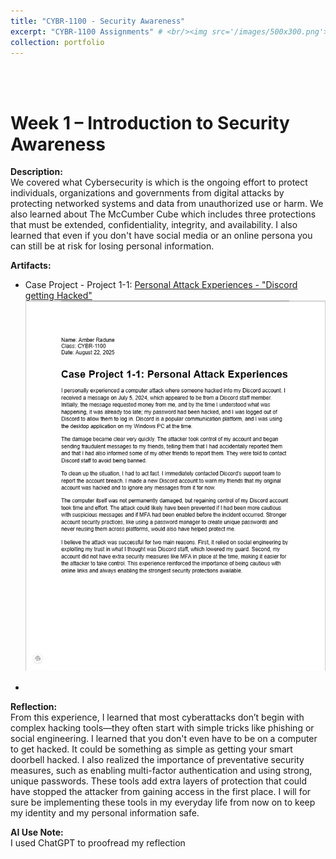 ```yaml
---
title: "CYBR-1100 - Security Awareness"
excerpt: "CYBR-1100 Assignments" # <br/><img src='/images/500x300.png'>
collection: portfolio
---
```


<a id="week_1"></a><br><br>
# Week 1 – Introduction to Security Awareness
 
**Description:**  
We covered what Cybersecurity is which is the ongoing effort to protect individuals, organizations and governments from digital attacks by protecting networked systems and data from unauthorized use or harm. We also learned about The McCumber Cube which includes three protections that must be extended, confidentiality, integrity, and availability. I also learned that even if you don't have social media or an online persona you can still be at risk for losing personal information.
 
**Artifacts:**  
- Case Project - Project 1-1: [Personal Attack Experiences - "Discord getting Hacked"]("file:/Week-1-Case-Project.pdf")
  <img src='/images/Week-1-Case-Project.png'>

- 
  
 
**Reflection:**  
From this experience, I learned that most cyberattacks don’t begin with complex hacking tools—they often start with simple tricks like phishing or social engineering. I learned that you don't even have to be on a computer to get hacked. It could be something as simple as getting your smart doorbell hacked. I also realized the importance of preventative security measures, such as enabling multi-factor authentication and using strong, unique passwords. These tools add extra layers of protection that could have stopped the attacker from gaining access in the first place. I will for sure be implementing these tools in my everyday life from now on to keep my identity and my personal information safe.
 
**AI Use Note:**  
I used ChatGPT to proofread my reflection
